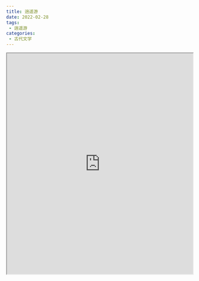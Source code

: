 ```yaml
---
title: 逍遥游
date: 2022-02-28
tags:
 - 逍遥游
categories:
 - 古代文学
---
```




<iframe src="http://localhost:8080/pdf/web/viewer.html?file=https://vkceyugu.cdn.bspapp.com/VKCEYUGU-e9075d72-0451-48df-afe1-d46932ae4554/d1bc70fa-fc78-4e1d-a1db-a30a48ea7090.pdf" width="100%" height="600px"></iframe>
